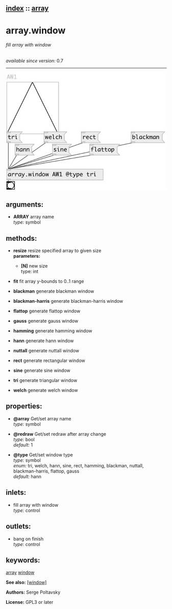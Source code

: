 [index](index.html) :: [array](category_array.html)
---

# array.window

###### fill array with window

*available since version:* 0.7

---




[![example](../examples/img/array.window.jpg)](../examples/pd/array.window.pd)



## arguments:

* **ARRAY**
array name<br>
_type:_ symbol<br>



## methods:

* **resize**
resize specified array to given size<br>
  __parameters:__
  - **[N]** new size<br>
    type: int <br>

* **fit**
fit array y-bounds to 0..1 range<br>

* **blackman**
generate blackman window<br>

* **blackman-harris**
generate blackman-harris window<br>

* **flattop**
generate flattop window<br>

* **gauss**
generate gauss window<br>

* **hamming**
generate hamming window<br>

* **hann**
generate hann window<br>

* **nuttall**
generate nuttall window<br>

* **rect**
generate rectangular window<br>

* **sine**
generate sine window<br>

* **tri**
generate triangular window<br>

* **welch**
generate welch window<br>




## properties:

* **@array** 
Get/set array name<br>
_type:_ symbol<br>

* **@redraw** 
Get/set redraw after array change<br>
_type:_ bool<br>
_default:_ 1<br>

* **@type** 
Get/set window type<br>
_type:_ symbol<br>
_enum:_ tri, welch, hann, sine, rect, hamming, blackman, nuttall, blackman-harris, flattop, gauss<br>
_default:_ hann<br>



## inlets:

* fill array with window<br>
_type:_ control



## outlets:

* bang on finish<br>
_type:_ control



## keywords:

[array](keywords/array.html)
[window](keywords/window.html)



**See also:**
[\[window\]](window.html)




**Authors:** Serge Poltavsky




**License:** GPL3 or later





